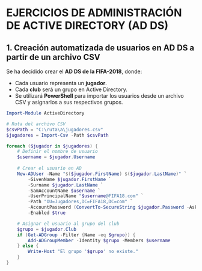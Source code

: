 # EJERCICIOS DE ADMINISTRACIÓN DE ACTIVE DIRECTORY (AD DS)  

## 1. Creación automatizada de usuarios en AD DS a partir de un archivo CSV  
Se ha decidido crear el **AD DS de la FIFA-2018**, donde:  
- Cada usuario representa un **jugador**.  
- Cada **club** será un grupo en Active Directory.  
- Se utilizará **PowerShell** para importar los usuarios desde un archivo CSV y asignarlos a sus respectivos grupos.  

 
```powershell
Import-Module ActiveDirectory

# Ruta del archivo CSV
$csvPath = "C:\ruta\a\jugadores.csv"
$jugadores = Import-Csv -Path $csvPath

foreach ($jugador in $jugadores) {
    # Definir el nombre de usuario
    $username = $jugador.Username
    
    # Crear el usuario en AD
    New-ADUser -Name "$($jugador.FirstName) $($jugador.LastName)" `
        -GivenName $jugador.FirstName `
        -Surname $jugador.LastName `
        -SamAccountName $username `
        -UserPrincipalName "$username@FIFA18.com" `
        -Path "OU=Jugadores,DC=FIFA18,DC=com" `
        -AccountPassword (ConvertTo-SecureString $jugador.Password -AsPlainText -Force) `
        -Enabled $true

    # Asignar el usuario al grupo del club
    $grupo = $jugador.Club
    if (Get-ADGroup -Filter {Name -eq $grupo}) {
        Add-ADGroupMember -Identity $grupo -Members $username
    } else {
        Write-Host "El grupo '$grupo' no existe."
    }
}
```
